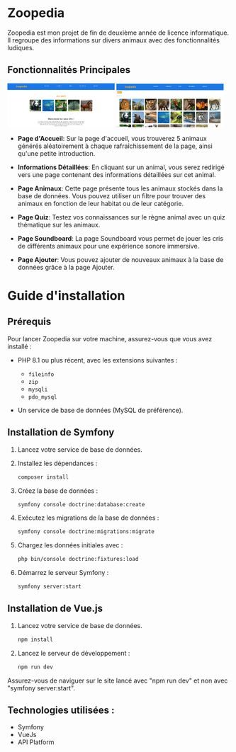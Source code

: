 # Zoopedia

Zoopedia est mon projet de fin de deuxième année de licence informatique. Il regroupe des informations sur divers animaux avec des fonctionnalités ludiques.

## Fonctionnalités Principales

<img src="readmeImg/accueil.png" alt="page d'accueil de zoopedia" style="width: 48%; height: auto;" /> <img src="readmeImg/animaux.png" alt="page d'accueil de zoopedia" style="width: 48%; height: auto;" />

- **Page d'Accueil**: Sur la page d'accueil, vous trouverez 5 animaux générés aléatoirement à chaque rafraîchissement de la page, ainsi qu'une petite introduction.

- **Informations Détaillées**: En cliquant sur un animal, vous serez redirigé vers une page contenant des informations détaillées sur cet animal.

- **Page Animaux**: Cette page présente tous les animaux stockés dans la base de données. Vous pouvez utiliser un filtre pour trouver des animaux en fonction de leur habitat ou de leur catégorie.

- **Page Quiz**: Testez vos connaissances sur le règne animal avec un quiz thématique sur les animaux.

- **Page Soundboard**: La page Soundboard vous permet de jouer les cris de différents animaux pour une expérience sonore immersive.

- **Page Ajouter**: Vous pouvez ajouter de nouveaux animaux à la base de données grâce à la page Ajouter.

# Guide d'installation

## Prérequis

Pour lancer Zoopedia sur votre machine, assurez-vous que vous avez installé :

- PHP 8.1 ou plus récent, avec les extensions suivantes :
  - `fileinfo`
  - `zip`
  - `mysqli`
  - `pdo_mysql`

- Un service de base de données (MySQL de préférence).

## Installation de Symfony

1. Lancez votre service de base de données.

2. Installez les dépendances :
   ```bash
   composer install

3. Créez la base de données :
   ```bash
   symfony console doctrine:database:create
4. Exécutez les migrations de la base de données :
   ```bash
   symfony console doctrine:migrations:migrate
5. Chargez les données initiales avec :
   ```bash
   php bin/console doctrine:fixtures:load
6. Démarrez le serveur Symfony :
   ```bash
   symfony server:start

## Installation de Vue.js

1. Lancez votre service de base de données.
   ```bash
   npm install

2. Lancez le serveur de développement :
   ```bash
   npm run dev
   ```
Assurez-vous de naviguer sur le site lancé avec "npm run dev" et non avec "symfony server:start".

## Technologies utilisées :

- Symfony
- VueJs
- API Platform
